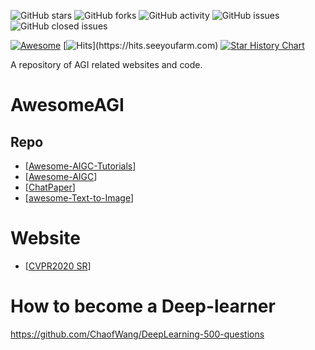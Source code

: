 <p>

 ![GitHub stars](https://img.shields.io/github/stars/zhengkai15/AwesomeAGI.svg?color=red&style=for-the-badge)
 ![GitHub forks](https://img.shields.io/github/forks/zhengkai15/AwesomeAGI.svg?style=for-the-badge)
 ![GitHub activity](https://img.shields.io/github/last-commit/zhengkai15/AwesomeAGI?color=yellow&style=for-the-badge)
 ![GitHub issues](https://img.shields.io/github/issues/zhengkai15/AwesomeAGI?style=for-the-badge)
 ![GitHub closed issues](https://img.shields.io/github/issues-closed/zhengkai15/AwesomeAGI?color=inactive&style=for-the-badge)

 [![Awesome](https://cdn.rawgit.com/sindresorhus/awesome/d7305f38d29fed78fa85652e3a63e154dd8e8829/media/badge.svg)](https://github.com/sindresorhus/awesome)
 [![Hits](https://hits.seeyoufarm.com/api/count/incr/badge.svg?url=https%3A%2F%2Fgithub.com%2Fzhengkai15%2AwesomeAGI&count_bg=%23DD4B78&title_bg=%23555555&icon=jabber.svg&icon_color=%23E7E7E7&title=Hits(2024.01~)&edge_flat=false)](https://hits.seeyoufarm.com)
 [![Star History Chart](https://api.star-history.com/svg?repos=zhengkai15/AwesomeAGI&type=Date)](https://star-history.com/#zhengkai15/AwesomeAGI&Date)
</p>
A repository of AGI related websites and code.

# AwesomeAGI

## Repo
* [[Awesome-AIGC-Tutorials](https://github.com/luban-agi/Awesome-AIGC-Tutorials)]
* [[Awesome-AIGC](https://github.com/wshzd/Awesome-AIGC)]
* [[ChatPaper](https://github.com/kaixindelele/ChatPaper)]
* [[awesome-Text-to-Image](https://github.com/Yutong-Zhou-cv/awesome-Text-to-Image)]

# Website
* [[CVPR2020 SR](https://www.cnblogs.com/Kobaayyy/p/13163056.html)]



# How to become a Deep-learner
https://github.com/ChaofWang/DeepLearning-500-questions

